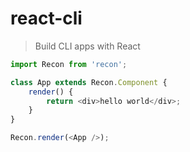 # react-cli

> Build CLI apps with React

```js
import Recon from 'recon';

class App extends Recon.Component {
    render() {
        return <div>hello world</div>;
    }
}

Recon.render(<App />);
```
